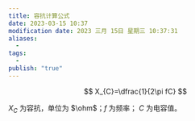 ```yaml
---
title: 容抗计算公式
date: 2023-03-15 10:37
modification date: 2023 三月 15日 星期三 10:37:31
aliases:
  - 
tags:
  - 
publish: "true"
---
```

$$
X_{C}=\dfrac{1}{2\pi fC}
$$

$X_{C}$ 为容抗，单位为 $\ohm$；$f$ 为频率； $C$ 为电容值。